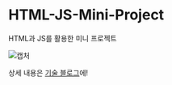 # HTML-JS-Mini-Project
HTML과 JS를 활용한 미니 프로젝트

![캡처](https://user-images.githubusercontent.com/77676907/190847847-a7a79606-79be-4090-b7b6-7c0d59d739f5.PNG)

상세 내용은 [기술 블로그](https://doin-sin.github.io/project/2022/09/16/mini-project/)에!
